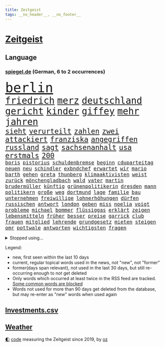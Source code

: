 ```yaml
---
title: Zeitgeist
tags: __no_header__, __no_footer__
---
```


# [Zeitgeist](https://oliz.io/zeitgeist/)

## Language

<h3><a href="https://www.spiegel.de" target="_blank">spiegel.de</a> (German, 6 to 2 occurrences)</h3>
<p style="font-family:monospace">
<span style="font-size:32pt"><a href="news_links.html#berlin" class="current">berlin</a></span>
<br>
<span style="font-size:22pt"><a href="news_links.html#friedrich" class="current">friedrich</a></span>
<span style="font-size:22pt"><a href="news_links.html#merz" class="current">merz</a></span>
<span style="font-size:22pt"><a href="news_links.html#deutschland" class="current">deutschland</a></span>
<span style="font-size:22pt"><a href="news_links.html#gericht" class="current">gericht</a></span>
<span style="font-size:22pt"><a href="news_links.html#kinder" class="current">kinder</a></span>
<span style="font-size:22pt"><a href="news_links.html#giffey" class="new">giffey</a></span>
<span style="font-size:22pt"><a href="news_links.html#mehr" class="current">mehr</a></span>
<span style="font-size:22pt"><a href="news_links.html#jahren" class="current">jahren</a></span>
<br>
<span style="font-size:17pt"><a href="news_links.html#sieht" class="current">sieht</a></span>
<span style="font-size:17pt"><a href="news_links.html#verurteilt" class="current">verurteilt</a></span>
<span style="font-size:17pt"><a href="news_links.html#zahlen" class="current">zahlen</a></span>
<span style="font-size:17pt"><a href="news_links.html#zwei" class="current">zwei</a></span>
<span style="font-size:17pt"><a href="news_links.html#attackiert" class="current">attackiert</a></span>
<span style="font-size:17pt"><a href="news_links.html#franziska" class="current">franziska</a></span>
<span style="font-size:17pt"><a href="news_links.html#angegriffen" class="current">angegriffen</a></span>
<span style="font-size:17pt"><a href="news_links.html#russland" class="current">russland</a></span>
<span style="font-size:17pt"><a href="news_links.html#sagt" class="current">sagt</a></span>
<span style="font-size:17pt"><a href="news_links.html#sachsenanhalt" class="current">sachsenanhalt</a></span>
<span style="font-size:17pt"><a href="news_links.html#usa" class="current">usa</a></span>
<span style="font-size:17pt"><a href="news_links.html#erstmals" class="current">erstmals</a></span>
<span style="font-size:17pt"><a href="news_links.html#200" class="current">200</a></span>
<br>
<span style="font-size:12pt"><a href="news_links.html#boris" class="current">boris</a></span>
<span style="font-size:12pt"><a href="news_links.html#pistorius" class="current">pistorius</a></span>
<span style="font-size:12pt"><a href="news_links.html#schuldenbremse" class="current">schuldenbremse</a></span>
<span style="font-size:12pt"><a href="news_links.html#beginn" class="current">beginn</a></span>
<span style="font-size:12pt"><a href="news_links.html#cduparteitag" class="current">cduparteitag</a></span>
<span style="font-size:12pt"><a href="news_links.html#neuen" class="current">neuen</a></span>
<span style="font-size:12pt"><a href="news_links.html#neu" class="current">neu</a></span>
<span style="font-size:12pt"><a href="news_links.html#schindler" class="new">schindler</a></span>
<span style="font-size:12pt"><a href="news_links.html#exbndchef" class="new">exbndchef</a></span>
<span style="font-size:12pt"><a href="news_links.html#erwartet" class="current">erwartet</a></span>
<span style="font-size:12pt"><a href="news_links.html#wir" class="current">wir</a></span>
<span style="font-size:12pt"><a href="news_links.html#mario" class="current">mario</a></span>
<span style="font-size:12pt"><a href="news_links.html#barth" class="new">barth</a></span>
<span style="font-size:12pt"><a href="news_links.html#gehen" class="current">gehen</a></span>
<span style="font-size:12pt"><a href="news_links.html#greta" class="current">greta</a></span>
<span style="font-size:12pt"><a href="news_links.html#thunberg" class="current">thunberg</a></span>
<span style="font-size:12pt"><a href="news_links.html#klimaaktivisten" class="current">klimaaktivisten</a></span>
<span style="font-size:12pt"><a href="news_links.html#weist" class="current">weist</a></span>
<span style="font-size:12pt"><a href="news_links.html#zurück" class="current">zurück</a></span>
<span style="font-size:12pt"><a href="news_links.html#mönchengladbach" class="current">mönchengladbach</a></span>
<span style="font-size:12pt"><a href="news_links.html#wald" class="current">wald</a></span>
<span style="font-size:12pt"><a href="news_links.html#vater" class="current">vater</a></span>
<span style="font-size:12pt"><a href="news_links.html#martin" class="current">martin</a></span>
<span style="font-size:12pt"><a href="news_links.html#brudermüller" class="current">brudermüller</a></span>
<span style="font-size:12pt"><a href="news_links.html#künftig" class="current">künftig</a></span>
<span style="font-size:12pt"><a href="news_links.html#grünenpolitikerin" class="current">grünenpolitikerin</a></span>
<span style="font-size:12pt"><a href="news_links.html#dresden" class="current">dresden</a></span>
<span style="font-size:12pt"><a href="news_links.html#mann" class="current">mann</a></span>
<span style="font-size:12pt"><a href="news_links.html#politikern" class="current">politikern</a></span>
<span style="font-size:12pt"><a href="news_links.html#große" class="current">große</a></span>
<span style="font-size:12pt"><a href="news_links.html#weg" class="current">weg</a></span>
<span style="font-size:12pt"><a href="news_links.html#dortmund" class="current">dortmund</a></span>
<span style="font-size:12pt"><a href="news_links.html#lage" class="current">lage</a></span>
<span style="font-size:12pt"><a href="news_links.html#familie" class="current">familie</a></span>
<span style="font-size:12pt"><a href="news_links.html#bau" class="current">bau</a></span>
<span style="font-size:12pt"><a href="news_links.html#unternehmen" class="current">unternehmen</a></span>
<span style="font-size:12pt"><a href="news_links.html#freiwillige" class="current">freiwillige</a></span>
<span style="font-size:12pt"><a href="news_links.html#lohnerhöhungen" class="current">lohnerhöhungen</a></span>
<span style="font-size:12pt"><a href="news_links.html#dürfen" class="current">dürfen</a></span>
<span style="font-size:12pt"><a href="news_links.html#russischen" class="current">russischen</a></span>
<span style="font-size:12pt"><a href="news_links.html#antwort" class="current">antwort</a></span>
<span style="font-size:12pt"><a href="news_links.html#london" class="current">london</a></span>
<span style="font-size:12pt"><a href="news_links.html#geben" class="current">geben</a></span>
<span style="font-size:12pt"><a href="news_links.html#miss" class="current">miss</a></span>
<span style="font-size:12pt"><a href="news_links.html#noelia" class="new">noelia</a></span>
<span style="font-size:12pt"><a href="news_links.html#voigt" class="current">voigt</a></span>
<span style="font-size:12pt"><a href="news_links.html#probleme" class="current">probleme</a></span>
<span style="font-size:12pt"><a href="news_links.html#michael" class="current">michael</a></span>
<span style="font-size:12pt"><a href="news_links.html#bommer" class="new">bommer</a></span>
<span style="font-size:12pt"><a href="news_links.html#flüssiggas" class="current">flüssiggas</a></span>
<span style="font-size:12pt"><a href="news_links.html#erklärt" class="current">erklärt</a></span>
<span style="font-size:12pt"><a href="news_links.html#zeigen" class="current">zeigen</a></span>
<span style="font-size:12pt"><a href="news_links.html#lebensmitteln" class="current">lebensmitteln</a></span>
<span style="font-size:12pt"><a href="news_links.html#früher" class="current">früher</a></span>
<span style="font-size:12pt"><a href="news_links.html#besser" class="current">besser</a></span>
<span style="font-size:12pt"><a href="news_links.html#preise" class="current">preise</a></span>
<span style="font-size:12pt"><a href="news_links.html#garrick" class="new">garrick</a></span>
<span style="font-size:12pt"><a href="news_links.html#club" class="current">club</a></span>
<span style="font-size:12pt"><a href="news_links.html#frauen" class="current">frauen</a></span>
<span style="font-size:12pt"><a href="news_links.html#mitglied" class="current">mitglied</a></span>
<span style="font-size:12pt"><a href="news_links.html#lehrende" class="new">lehrende</a></span>
<span style="font-size:12pt"><a href="news_links.html#grundgesetz" class="current">grundgesetz</a></span>
<span style="font-size:12pt"><a href="news_links.html#mieten" class="current">mieten</a></span>
<span style="font-size:12pt"><a href="news_links.html#steigen" class="current">steigen</a></span>
<span style="font-size:12pt"><a href="news_links.html#omr" class="current">omr</a></span>
<span style="font-size:12pt"><a href="news_links.html#pottwale" class="new">pottwale</a></span>
<span style="font-size:12pt"><a href="news_links.html#antworten" class="current">antworten</a></span>
<span style="font-size:12pt"><a href="news_links.html#wichtigsten" class="current">wichtigsten</a></span>
<span style="font-size:12pt"><a href="news_links.html#fragen" class="current">fragen</a></span>
</p>
<details>
<summary>Stopped using...</summary>
<p class="former" style="font-size:12pt">
21(1294) gewonnen(1294) trat(1294) aktien(1293) appelliert(1293) aufgefordert(1293) investieren(1293) terroristen(1293) nachruf(1292) niederländische(1292) oberbürgermeister(1292) richten(1292) wolfgang(1292) aufmerksamkeit(1291) meldete(1291) erklärte(1290) hinterher(1290) schön(1290) alpen(1289) alternativen(1289) kurzem(1289) verpassen(1289) zählt(1289) rassismus(1288) reduziert(1288) weise(1288) aufgerufen(1287) außen(1287) entdeckte(1287) erfasst(1287) italiens(1287) maria(1287) maß(1287) zugang(1287) gebaut(1286) rettungskräfte(1286) steigenden(1286) unmut(1286) versprach(1286) amerika(1285) bsc(1285) ermöglichen(1285) hertha(1285) märchen(1285) nationen(1285) august(1284) drastisch(1284) konfrontiert(1284) schoss(1284) stürmer(1284) überlebt(1284) ausgeschlossen(1283) ii(1283) klaren(1283) queen(1283) übergeben(1283) durchsetzen(1282) klein(1282) sperrt(1282) verbreiten(1282) wolle(1282) favoriten(1281) inszeniert(1281) kämpfer(1281) langfristig(1281) mörder(1281) armut(1280) ausgeliefert(1280) hans(1280) illegalen(1280) spanischen(1280) ermittlern(1279) forderte(1279) frachter(1279) restaurants(1279) falschen(1278) italienischen(1278) norwegen(1277) rom(1277) satz(1277) bundesstaat(1275) offenen(1275) einnahmen(1274) nachbarn(1273) erfüllt(1272) haaland(1272) dar(1270) behalten(1268) enge(1267) laufenden(1267) weckt(1267) aufarbeitung(1265) müsste(1265) ringen(1264) beweise(1262) gouverneur(1262) syrer(1257) museum(1255) gehabt(1249) gruppen(1249) vorläufig(1246) flug(1242) nächstes(1241) empfangen(1239) drohne(1237) herausforderungen(1236) rache(1233) langem(1226) stopp(1215) gewinne(1187) estland(1162) blut(1107) lehren(1046) zentralbank(1037) zerstörte(1032) arte(1027) rereportage(1027) inflationsrate(1026) partnerschaft(1020) kilogramm(1017) verbunden(1011) ausgefallen(1001) kameras(985) jahrzehnt(972) energiepreise(963) gemeinschaft(960) verletzten(959) australiens(930) 15000(925) strackzimmermann(914) geheimdienste(908) umsetzung(902) betrüger(894) gletscher(893) nutzung(892) dutzenden(880) guterres(873) verletzung(860) möchten(855) buschmann(851) marieagnes(851) wolf(838) krim(833) ring(830) sankt(827) gezwungen(814) afrikanischen(810) ergeben(810) westens(801) betreibt(793) spiegeltitelstory(785) fern(784) gestärkt(781) stoff(771) austausch(769) töchter(767) 34(764) todes(763) typ(761) bewusst(759) links(756) natobeitritt(753) fox(748) locken(734) großmutter(726) schlamm(722) zentrale(719) kinderinterview(708) viral(701) sinne(697) tiefer(691) tierschützer(687) paderborn(681) youtube(676) republikanern(665) plädieren(664) riesig(658) jemals(653) revolution(639) toilette(636) innenstadt(634) drohnenangriff(633) nachhaltigkeit(631) schlimmeres(628) offizielle(624) führten(621) 89(618) disney(617) mithalten(617) professor(615) peru(613) grab(612) atomkraftwerk(610) banden(599) lettland(597) eben(594) rätseln(594) talkshow(594) angeblicher(587) konten(584) lkwfahrer(573) beobachter(572) eingriff(569) kompliziert(565) asyl(564) abgestimmt(563) methoden(561) 300000(560) festgehalten(557) future(553) schmeckt(552) mama(549) beantragen(537) prangert(536) befragung(532) digital(529) erreichbar(529) jets(522) trotzen(520) reichlich(517) bewirken(515) 500000(512) zehntausenden(509) fotograf(507) reisende(503) petersburg(501) supermarkt(498) dreier(489) tourismus(479) zehnte(479) freigelassen(477) jung(467) geschwister(465) umstrittener(465) hilfsorganisation(463) cem(458) wasserstoff(454) islamistischen(450) ausgerufen(443) kläger(441) niederländischen(438) dom(435) dennis(432) generäle(431) reisten(431) lokale(430) dfbpokal(428) stürme(414) zogen(414) ausweitung(412) anlagen(411) eingeräumt(411) vereinten(411) norditalien(410) fließen(407) kassen(405) ferrari(399) rebellion(397) erfolgen(396) kalkül(394) bestreiten(393) ebrahim(391) tätern(388) erling(385) taiwans(380) bijan(379) sofortiger(376) theorie(376) gewalttaten(374) rückhalt(374) adhs(373) fläche(372) westlicher(372) alarmbereitschaft(368) wärmepumpe(365) horror(362) kfw(357) einsturz(355) straßenverkehr(352) gefangenenaustausch(349) überfahren(349) rotenburg(348) lied(347) begleitete(346) mühe(345) rechtskräftig(345) aufsteiger(344) zoll(344) strompreise(343) expertengremium(341) minutenlang(341) 83(339) sparkassen(337) fossile(336) inhaftierte(335) raisi(335) blamiert(333) infolge(330) mohammed(329) tritte(326) rekrutiert(325) morgens(324) website(324) soldatinnen(321) mysteriöse(320) dietmar(319) drastische(317) jeffrey(317) roglič(315) primož(314) kurve(312) aleksandar(309) oldenburg(309) spahn(308) schirdewan(305) tatverdächtig(305) weile(303) vergessene(301) amazonas(298) rechtsradikalen(294) tierwohl(293) bartsch(290) weisen(289) saßen(287) zäsur(287) selbstoptimierung(286) allgemeine(285) geschlossene(283) kippe(283) zulieferer(283) bolsonaro(282) jair(282) pass(282) urwald(282) schwitzen(281) diskriminierung(280) eauto(279) aufgrund(278) palästinensischen(278) verkaufte(278) sturmtief(276) georgia(274) islamistische(274) teuerste(273) bemerkenswert(272) höheren(271) football(269) häfen(269) cdugeneralsekretär(267) drohender(267) kriegsende(267) sicherheitsmaßnahmen(266) winfried(266) runden(265) fashion(264) nationalspielerinnen(264) sterne(264) week(264) stritten(261) maximal(259) podium(259) kugel(258) erwischte(257) instagrampost(257) winde(256) antónio(255) rätselt(254) militärhilfe(252) hunden(251) airport(249) eingeschlossen(249) reserve(249) betrogen(246) verkehrsunfall(246) angegeben(245) meyer(245) us(245) samstagabend(244) betrieben(242) graben(242) klimaschädliche(242) tankstelle(242) inhaber(241) schild(239) tabellenführer(239) konsequent(238) year(235) saudiarabiens(233) kabine(232) models(232) tabellenspitze(232) errungen(231) nachteile(231) 03(230) gewinner(229) goldenen(229) erwachsenen(228) gewöhnt(226) entführten(225) tvsender(225) zypern(225) weitet(224) rufe(223) spezialeinheit(222) vettel(222) luftschläge(221) schwester(220) 2001(219) dringenden(219) johannesburg(217) jahreszeit(215) rage(214) manchem(212) morgenstunden(211) steuererhöhungen(211) tübingen(211) eigentlichen(210) wankt(210) mützenich(209) entertainment(208) fernverkehr(208) pinto(208) proben(208) erzeugt(207) verdrängt(207) population(206) klischee(204) tatverdächtiger(204) unfaire(203) horst(201) königshaus(199) linkenpolitiker(199) ddr(197) vierjährige(197) tabellenführung(196) zugesagt(196) beatles(195) eugelder(195) humanitären(195) regelungen(195) stellungen(194) 55(193) knappen(193) mobbing(193) liefen(192) medizinische(192) kriege(191) nflstar(190) leistete(189) gerechnet(186) sitz(186) versagt(186) delfine(185) schäuble(185) dunklen(184) videobotschaft(183) spitzenspiel(182) terrorangriff(182) akademie(181) hamasterroristen(180) saarbrücken(180) gescheiterte(178) mohammadi(178) glückwünsche(177) weihnachten(177) sommerspiele(176) bodentruppen(175) damaskus(175) gefährlichsten(175) sofia(175) womit(175) bekomme(174) beteiligung(173) stromversorgung(173) verbotenen(173) messungen(172) doha(171) via(171) wild(171) synagoge(170) gefängnisse(169) bedrohlich(168) rückgängig(168) schalker(168) beeindruckend(167) gauck(167) gdl(167) israelgazanews(167) rockband(167) santos(167) sara(167) bridge(166) mohammad(166) aufzubauen(165) hamasgeisel(165) abschiebestopp(164) vereinbart(164) eingeweiht(162) fußballspieler(161) immunsystem(161) versorgen(161) mitgestalten(160) schacht(160) bsw(159) häftlinge(159) stellten(159) bettina(157) königreich(157) perry(157) betroffener(156) bewaffneter(156) hamasmassaker(156) solarmodule(156) arbeitsrecht(155) artikel(155) sportvorstand(155) bewirkt(154) copa(154) traditionsklubs(154) warnstreiks(154) erfahrung(149) manch(149) preisgekrönter(149) spätestens(149) erkämpfte(148) besorgniserregend(147) getrunken(147) literaturpreis(147) steckten(147) unikliniken(147) alpin(146) erschütterungen(146) netflixserie(146) sozialstaat(146) natomitgliedschaft(145) sicherung(145) verhandlungsrunde(145) vermehren(145) köpfen(144) sechzigerjahren(144) plane(143) schnappte(143) dunkeln(142) nbasuperstar(142) kredit(141) lake(141) abtransportiert(140) benedikt(139) finanzieren(139) geklagt(139) alabama(138) ausrufezeichen(138) bauer(138) bezahlung(137) brisante(137) immense(137) kindergarten(137) wärmer(137) rechtsextremistische(136) abzubauen(135) dreijähriger(135) experimentiert(135) gesinnung(135) wackelt(135) energieinfrastruktur(134) hauswand(134) landwirten(134) tourt(134) einkaufswagen(133) fußballklub(133) usdemokraten(133) eingelöst(132) fdpfinanzminister(132) revier(132) verbucht(132) 84(131) freikommen(131) vetternwirtschaft(131) künftiger(130) notfall(129) entzogen(128) investition(128) 93(127) gratulieren(127) usostküste(127) verschüttet(127) anzahl(126) arztpraxen(125) riesigen(125) sharon(125) uganda(125) versorgte(125) beruhigungsmittel(124) brett(124) konsumieren(124) tennislegende(123) aufstellen(122) beratungsstellen(122) meghan(122) 225(121) 22jährigen(121) weihnachtsgeschenke(121) aufgebaut(120) besitzen(120) misshandlungen(120) oslo(120) aussetzung(119) mehrfamilienhaus(119) stromausfall(119) topform(119) profitierte(118) angeklagten(117) belegschaft(117) christliche(117) sprengsatz(117) agnes(116) hannah(116) merken(114) unterziehen(114) bidenregierung(112) bundestagsmandat(112) gespart(112) kathedrale(112) notredame(112) schwerste(112) auslaufen(111) haut(111) therapien(111) heer(110) hektar(110) schröders(110) teppich(110) geldern(109) umfangreiche(109) carl(108) öffnete(108) alfred(107) andenken(107) mysteriöser(107) schieben(107) gemobbt(106) mauern(106) platzen(106) rutscht(106) spielabbruch(106) 31jähriger(105) aufforstung(105) luke(105) unbestimmte(105) ungeklärter(105) niedergelegt(104) amoklauf(103) gebrauch(103) spencer(103) wahr(103) bill(102) gefechten(102) kündigten(102) natochef(102) provinzen(102) dave(101) heuschnupfen(101) streits(101) baldigen(100) kriegsschiff(100) angepasst(99) fünfter(99) haftanstalt(99) heizung(99) lawine(99) präsentierte(99) rätselhaften(99) spiegelkorrespondentin(99) topfavorit(99) mikaela(98) niedersachsens(98) ranghohe(98) shiffrin(98) gründet(97) meistgehörten(97) nervig(97) normalerweise(97) b(96) can(96) erzielen(96) kiewer(96) emobilität(95) millionenschaden(95) morde(95) passagier(95) schmuggeln(95) begleiter(94) bereitschaft(94) bergsteiger(94) radsports(94) saunen(94) bauernprotest(93) spitzenwerte(93) abzocke(92) auswahlverfahren(92) barack(92) bianca(92) langes(92) namibia(92) senden(92) superwahljahr(92) wüten(92) aggressionen(91) beschädigten(91) ergeht(91) seoul(91) totalmoderator(91) trotzt(91) hamasführer(90) bewilligen(89) jörg(89) lautet(89) schützte(89) warnschuss(89) ammergauer(88) ausufernde(88) bauernproteste(88) darknet(88) duolingo(88) manipulieren(88) norweger(88) pausieren(88) scheiterns(88) spitzenpolitiker(88) benzinpreise(87) j(87) mobile(87) mondlandung(87) niedriger(87) prozessbeginn(87) sächsische(87) abfedern(86) anstehende(86) eindrucksvoll(86) sowieso(86) spannendsten(86) stärkung(86) umkehren(86) wahrnehmung(85) warmes(85) 737800(84) berufsverkehr(84) blöd(84) generalstabschef(84) techniker(84) zusammenstößen(84) aamodt(83) aleksander(83) alexis(83) allgegenwärtig(83) betrugs(83) bürokratieabbau(83) derart(83) kilde(83) melbourne(83) regierungsumbildung(83) saale(83) spielmacher(83) verstopfte(83) zugunglück(83) batic(82) hintern(82) leitmayr(82) luftwaffenchef(82) matteo(82) milch(82) sauerstoff(82) dnipro(81) euagrarsubventionen(81) panini(81) piloten(81) schneemassen(81) stickeralbum(81) diabetes(80) freistellung(80) knospen(80) dakar(79) erfülltes(79) gewidmet(79) kachelmann(79) mandatsträger(79) onlineverkauf(79) reichsten(79) taiwanfrage(79) wetterexperte(79) ausgezahlt(78) formiert(78) murray(78) schwierigsten(78) verfeindet(78) kettcar(77) terrorliste(77) verzögerungen(77) yorkern(77) amthor(76) eisbergs(76) preissteigerungen(76) raubüberfall(76) reihenweise(76) sturzserie(76) wechselhaft(76) weltmarkt(76) bebte(75) eingestuft(75) langstreckenrennen(75) laos(75) sprechchöre(75) ungeklärte(75) wiegen(75) a9(74) einfrieren(74) furchtbaren(74) mitnehmen(74) stahlen(74) trieben(74) bilbao(73) entfernte(73) hefner(73) konkretes(73) manipulation(73) maßlos(73) militärflugzeug(73) militärmaschine(73) rey(73) schwächeanfall(73) verdrängte(73) verdächtiger(73) merkels(72) parteifreund(72) völkerrechts(72) erzeugen(71) hervorragend(71) rechnungen(71) stellvertreter(71) 43jährige(70) geflohene(70) hab(70) iris(70) knesset(70) moreno+1(70) rechtens(70) schütteln(70) ulf(70) 64(69) abbrechen(69) anforderungen(69) jasna(69) meeresgrund(69) politikum(69) verwandt(69) wohlauf(69) zentral(69) andre(68) ausmaße(68) bemerkenswerte(68) berchtesgadener(68) szenario(68) angeworben(67) ausgeschrieben(67) bergarbeiter(67) bündnisses(67) kleinzureden(67) offenbaren(67) schwein(67) siegtreffer(67) unsicherer(67) calhoun(66) einzelfall(66) haute(66) kreuzfahrtschiff(66) kühlschrank(66) theresa(66) kopfschmerz(65) krebserkrankungen(65) regimekritischen(65) versammelten(65) ansagen(64) ausfällig(64) filmgeschäft(64) inszenierungen(64) kleben(64) mauer(64) pandas(64) perfekter(64) unterhaltsam(64) übersetzer(64) akp(63) begeistern(63) drogenkartelle(63) entschlüsselt(63) halbwegs(63) staatengemeinschaft(63) trainers(63) verbringen(63) wittern(63) auslösen(62) journalistisches(62) krankenbett(62) schmuck(62) smarter(62) strategische(62) anweisungen(61) einwanderer(61) frühe(61) herausgabe(61) highlands(61) hirsche(61) landwirtinnen(61) mitarbeiterin(61) problems(61) landtagswahl(60) oleg(60) schrieben(60) verfassungsfeinden(60) waffenfund(60) wanken(60) brüsseler(59) jva(59) lebenswerk(59) paukt(59) steuersenkungen(59) versöhnen(59) garweg(58) kartenzahlung(58) mobilmachung(58) schmiss(58) spendensammeln(58) streamerin(58) twitch(58) volkswagens(58) wasserverbrauch(58) zulässig(58) abwehrkampf(57) erbeutet(57) heike(57) minderjährig(57) swiss(57) teufel(57) 91(56) einstufen(56) kanzlerin(56) michigan(56) olympiateilnahme(56) schwebebahn(56) verwüstung(56) özlem(56) klitschko(55) nachbesserungsbedarf(55) olivia(55) vitali(55) wahlbehörde(55) befürchtung(54) kurt(54) nbateam(54) strengeren(54) unverständnis(54) verlorene(54) zankt(54) zittert(54) beauftragt(53) benennen(53) beängstigend(53) cyrus(53) exportbeschränkungen(53) geheimnisvoller(53) meidet(53) miley(53) nachlässigkeit(53) peruanischen(53) stürze(53) teilnehmenden(53) wasserspringer(53) kremlherrscher(52) niedrigstem(52) gottesdienst(51) schätze(51) bestellen(50) haftbedingungen(50) schiffsunglück(50) überweisungen(50) 45jähriger(49) dreikampf(49) felder(49) karikaturisten(49) lüge(49) menschenrechtsbeauftragte(49) torhüterin(49) unschlagbar(49) aktivsten(48) kostüm(48) marsch(48) popikone(48) djirsarai(47) north(47) souveränität(47) bärlauch(46) cannabisfreigabe(46) festzunehmen(46) katy(46) kids(46) legten(46) leichnams(46) mechanismus(46) rücktritte(46) alves(45) drangsaliert(45) friedhelm(45) funkel(45) masse(45) sofortigen(45) stehenden(45) weltmeistermannschaft(45) durchsuchung(44) limburg(44) photographer(44) sido(44) wuppertal(44) auffälligen(43) berufsabschluss(43) eingestochen(43) gegenstand(43) hygiene(43) ideologie(43) rewe(43) vampire(43) vortag(43) agenten(42) kremlkritikers(42) 69(41) abrüstung(41) bulgarien(41) dasselbe(41) einfacher(41) gewöhnen(41) herausgerissen(41) kreativ(41) populärsten(41) tschetschenien(41) winzer(41) arschloch(40) bewunderte(40) rutte(40) räuber(40) rückgabe(40) tempelberg(40) exterroristin(39) stände(39) taurusdebatte(39) toryabgeordnete(39) abschließen(38) angesagt(38) anhören(38) arbeitsrechtliche(38) clinton(38) erdrutsche(38) tüten(38) versicherungsschutz(38) überfiel(38) ausgebildet(37) bloßgestellt(37) maximale(37) rekordtemperaturen(37) taurusflugkörper(37) angeschaut(36) arbeitsbedingungen(36) eukommissaren(36) fehlender(36) marsalek(36) rekruten(36) sainz(36) vorbestrafte(36) xz(36) ablösen(35) brasília(35) eautoabsatz(35) entschiedener(35) höchstens(35) nationalsport(35) privatpersonen(35) robotaxis(35) taxis(35) technischer(35) allergikern(34) exwirecardmanager(34) fünftes(34) plastik(34) wildes(34) gehäuft(33) hausmeister(33) pfütze(33) tapfer(33) fastenmonat(32) hessischen(32) nordosten(32) sensibler(32) eurofighter(31) generationenkapital(31) lenkte(31) marschiert(31) mitgründer(31) monster(31) umgekippt(31) newark(30) rückerstattung(30) schriftlich(30) zeichner(30) connor(29) dürfe(29) edeka(29) engagieren(29) ermittlungsrichter(29) ernennung(29) fastfoodkette(29) fernbleiben(29) herzschrittmacher(29) karrierecoachin(29) klafft(29) komplimente(29) lehrstück(29) sciencefictionepos(29) tatortkommissar(29) ali(28) angedeutet(28) erlegt(28) nordgaza(28) fürsprecher(27) geschäftszahlen(27) gratulierte(27) leo(27) style(27) aksamoschee(26) amtierenden(26) ausbremsen(26) cannabiskonsum(26) emanzipation(26) geheimdienstler(26) horrorszenario(26) ramadans(26) verteidigungsanlagen(26) vollzogen(26) vorsitzender(26) 174(25) 1881(25) drittes(25) forbesranking(25) grabow(25) internetanschluss(25) intime(25) kostspielig(25) rechtsradikale(25) scheidenden(25) wohnheim(25) anfällig(24) ausdruck(24) autotester(24) bekriegen(24) diensten(24) gehörlosen(24) perus(24) reiht(24) amateursportler(23) auszustatten(23) frida(23) kleidungsstücke(23) palmer(23) schöne(23) voraussicht(23) werdende(23) brands(22) cdukollegen(22) einigkeit(22) mindestalter(22) richtlinien(22) verschärfter(22) abstiegsbedrohten(21) benötige(21) frühjahrsklassiker(21) moderatorinnen(21) rum(21) vaterschaftsurlaub(21) verdächtig(21) überdurchschnittlich(21) ausprobiert(20) diana(20) erinnerte(20) geprägten(20) katholisch(20) sabrina(20) unvermittelt(20) zerbrechen(20) beier(19) don(19) israelgazakonflikt(19) klimaprotest(19) milchaufschäumer(19) schwindenden(19) 175(18) appellen(18) behördenangaben(18) charisma(18) hauptquartier(18) justizministerin(18) religiöse(18) royals(18) shapps(18) steilvorlage(18) duelle(17) exbürgermeister(17) exzessiv(17) spende(17) dialog(16) staatschefs(16) stilllegen(16) uswaffen(16) gekommene(15) hinterlegen(15) hirschen(15) inkrafttreten(15) katja(15) lenker(15) lin(15) pille(15) profit(15) anwesen(14) entbrannt(14) guide(14) michelin(14) neoliberalen(14) schifakrankenhaus(14) schweineniere(14) spitznamen(14) studien(14) teilgeständnis(14) verschütteten(14) verteidigungsausschusses(14) wassermangel(14) ansatz(13) dfbtrikot(13) durchdacht(13) gegend(13) hasenhüttl(13) konzerthalle(13) köpfe(13) schadsoftware(13) stichwahl(13) therapie(13) angebote(12) brasilianischer(12) ewige(12) friedensnobelpreisträgerin(12) hobbys(12) klimaschützer(12) navigator(12) abgespalten(11) beamtinnen(11) buchstäblich(11) fahrten(11) illegalem(11) jungstar(11) kretschmann(11) medienfirma(11) reiste(11) wolken(11) ölraffinerien(11)
</p>
</details>
<p>Legend:
<ul>
<li><span class="new">new</span>, first seen within the last 10 days</li>
<li><span class="current">current</span>, regular topical words used in the news, not "new", not "former"</li>
<li><span class="former">former(days span relevant)</span>, not used in the last 30 days, but still re-occurring enough to not get deleted</li>
<li>Only words which occurred at least twice in the RSS feed are tracked. <a href="language/filters.py">Some common words are blocked</a></li>
<li>Words not used for more than 90 days get deleted from the database, but may re-enter as "new" words when used again</li>
</ul>
</p>

## [Investments](investments.html)[.csv](investments.csv)

## [Weather](weather.html)

<footer>
<a href="javascript:toggleTheme()" class="nav">🌓</a>
<a href="https://github.com/ooz/zeitgeist">code</a> measuring the Zeitgeist since 2019, by <a href="https://oliz.io">oz</a>
</footer>
